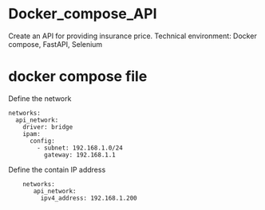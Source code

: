 # Docker_compose_API
Create an API for providing insurance price. 
Technical environment: Docker compose, FastAPI, Selenium

# docker compose file
Define the network
~~~
networks:
  api_network:
    driver: bridge
    ipam:
      config:
        - subnet: 192.168.1.0/24
          gateway: 192.168.1.1
~~~

Define the contain IP address
~~~
    networks:
       api_network:
         ipv4_address: 192.168.1.200
~~~
